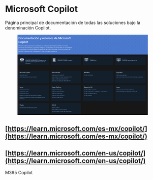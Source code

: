 # Microsoft Copilot

Página principal de documentación de todas las soluciones bajo la denominación Copilot.



<figure><img src="../../.gitbook/assets/Microsoft_Copilot_20240424.png" alt=""><figcaption></figcaption></figure>

## [https://learn.microsoft.com/es-mx/copilot/](https://learn.microsoft.com/es-mx/copilot/)

## [https://learn.microsoft.com/en-us/copilot/](https://learn.microsoft.com/en-us/copilot/)



M365 Copilot&#x20;









